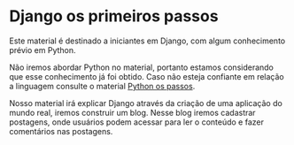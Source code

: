 # Django os primeiros passos
Este material é destinado a iniciantes em Django, com algum conhecimento prévio em Python.

Não iremos abordar Python no material, portanto estamos considerando que esse conhecimento já foi obtido. Caso não esteja confiante em relação a linguagem consulte o material [Python os passos](http://github.com.br/guicarvalho/python-os-primeiros-passos).

Nosso material irá explicar Django através da criação de uma aplicação do mundo real, iremos construir um blog. Nesse blog iremos cadastrar postagens, onde usuários podem acessar para ler o conteúdo e fazer comentários nas postagens.
